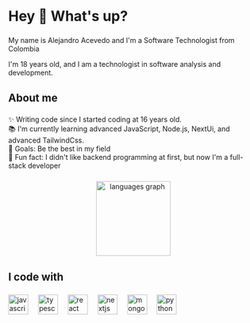<h1 align="left">Hey 👋 What's up?</h1>

###

<p align="left">My name is Alejandro Acevedo and I'm a Software Technologist from Colombia</p>
<p align="left">I'm 18 years old, and I am a technologist in software analysis and development.</p>

###

<h2 align="left">About me</h2>

###

<p align="left">✨ Writing code since I started coding at 16 years old.<br>📚 I'm currently learning advanced JavaScript, Node.js, NextUi, and advanced TailwindCss.<br>🎯 Goals: Be the best in my field<br>🎲 Fun fact: I didn't like backend programming at first, but now I'm a full-stack developer</p>

###

<div align="center">
  <img src="https://github-readme-stats.vercel.app/api/top-langs?username=Alejoacs&locale=en&hide_title=false&layout=compact&card_width=400&langs_count=5&theme=dracula&hide_border=false&cache_seconds=86400" height="150" alt="languages graph"  />
</div>

###

<h2 align="left">I code with</h2>

###

<div align="left">
  <img src="https://cdn.jsdelivr.net/gh/devicons/devicon/icons/javascript/javascript-original.svg" height="40" alt="javascript logo"  />
  <img width="12" />
  <img src="https://cdn.jsdelivr.net/gh/devicons/devicon/icons/typescript/typescript-original.svg" height="40" alt="typescript logo"  />
  <img width="12" />
  <img src="https://cdn.jsdelivr.net/gh/devicons/devicon/icons/react/react-original.svg" height="40" alt="react logo"  />
  <img width="12" />
  <img src="https://cdn.jsdelivr.net/gh/devicons/devicon/icons/nextjs/nextjs-original.svg" height="40" alt="nextjs logo"  />
  <img width="12" />
  <img src="https://cdn.jsdelivr.net/gh/devicons/devicon/icons/mongodb/mongodb-original.svg" height="40" alt="mongodb logo"  />
  <img width="12" />
  <img src="https://cdn.jsdelivr.net/gh/devicons/devicon/icons/python/python-original.svg" height="40" alt="python logo"  />
</div>

###
